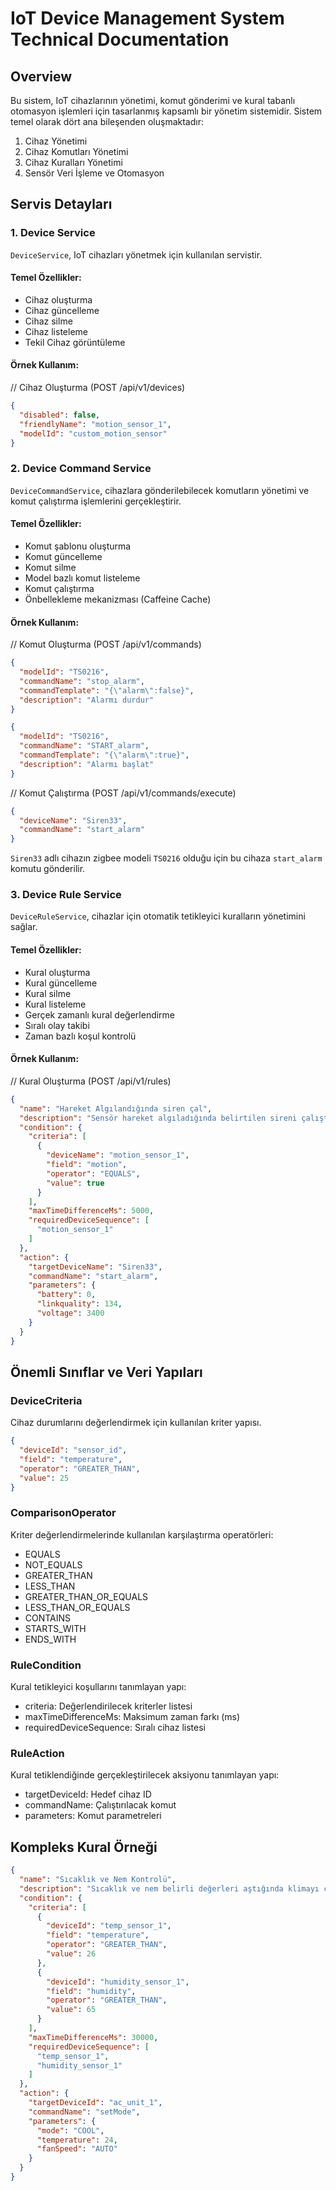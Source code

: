 # IoT Device Management System Technical Documentation

## Overview

Bu sistem, IoT cihazlarının yönetimi, komut gönderimi ve kural tabanlı otomasyon işlemleri için tasarlanmış kapsamlı bir
yönetim sistemidir. Sistem temel olarak dört ana bileşenden oluşmaktadır:

1. Cihaz Yönetimi
2. Cihaz Komutları Yönetimi
3. Cihaz Kuralları Yönetimi
4. Sensör Veri İşleme ve Otomasyon

## Servis Detayları

### 1. Device  Service

`DeviceService`, IoT cihazları yönetmek için kullanılan servistir.

#### Temel Özellikler:

- Cihaz oluşturma
- Cihaz güncelleme
- Cihaz silme
- Cihaz listeleme
- Tekil Cihaz görüntüleme

#### Örnek Kullanım:

// Cihaz Oluşturma (POST /api/v1/devices)

```json
{
  "disabled": false,
  "friendlyName": "motion_sensor_1",
  "modelId": "custom_motion_sensor"
}
```

### 2. Device Command Service

`DeviceCommandService`, cihazlara gönderilebilecek komutların yönetimi ve komut çalıştırma işlemlerini gerçekleştirir.

#### Temel Özellikler:

- Komut şablonu oluşturma
- Komut güncelleme
- Komut silme
- Model bazlı komut listeleme
- Komut çalıştırma
- Önbellekleme mekanizması (Caffeine Cache)

#### Örnek Kullanım:

// Komut Oluşturma (POST /api/v1/commands)

```json
{
  "modelId": "TS0216",
  "commandName": "stop_alarm",
  "commandTemplate": "{\"alarm\":false}",
  "description": "Alarmı durdur"
}
```

```json
{
  "modelId": "TS0216",
  "commandName": "START_alarm",
  "commandTemplate": "{\"alarm\":true}",
  "description": "Alarmı başlat"
}
```

// Komut Çalıştırma (POST /api/v1/commands/execute)

```json
{
  "deviceName": "Siren33",
  "commandName": "start_alarm"
}
```

``Siren33`` adlı cihazın zigbee modeli ``TS0216`` olduğu için bu cihaza ``start_alarm`` komutu gönderilir.

### 3. Device Rule Service

`DeviceRuleService`, cihazlar için otomatik tetikleyici kuralların yönetimini sağlar.

#### Temel Özellikler:

- Kural oluşturma
- Kural güncelleme
- Kural silme
- Kural listeleme
- Gerçek zamanlı kural değerlendirme
- Sıralı olay takibi
- Zaman bazlı koşul kontrolü

#### Örnek Kullanım:

// Kural Oluşturma (POST /api/v1/rules)

```json
{
  "name": "Hareket Algılandığında siren çal",
  "description": "Sensör hareket algıladığında belirtilen sireni çalıştır",
  "condition": {
    "criteria": [
      {
        "deviceName": "motion_sensor_1",
        "field": "motion",
        "operator": "EQUALS",
        "value": true
      }
    ],
    "maxTimeDifferenceMs": 5000,
    "requiredDeviceSequence": [
      "motion_sensor_1"
    ]
  },
  "action": {
    "targetDeviceName": "Siren33",
    "commandName": "start_alarm",
    "parameters": {
      "battery": 0,
      "linkquality": 134,
      "voltage": 3400
    }
  }
}
```

## Önemli Sınıflar ve Veri Yapıları

### DeviceCriteria

Cihaz durumlarını değerlendirmek için kullanılan kriter yapısı.

```json
{
  "deviceId": "sensor_id",
  "field": "temperature",
  "operator": "GREATER_THAN",
  "value": 25
}
```

### ComparisonOperator

Kriter değerlendirmelerinde kullanılan karşılaştırma operatörleri:

- EQUALS
- NOT_EQUALS
- GREATER_THAN
- LESS_THAN
- GREATER_THAN_OR_EQUALS
- LESS_THAN_OR_EQUALS
- CONTAINS
- STARTS_WITH
- ENDS_WITH

### RuleCondition

Kural tetikleyici koşullarını tanımlayan yapı:

- criteria: Değerlendirilecek kriterler listesi
- maxTimeDifferenceMs: Maksimum zaman farkı (ms)
- requiredDeviceSequence: Sıralı cihaz listesi

### RuleAction

Kural tetiklendiğinde gerçekleştirilecek aksiyonu tanımlayan yapı:

- targetDeviceId: Hedef cihaz ID
- commandName: Çalıştırılacak komut
- parameters: Komut parametreleri

## Kompleks Kural Örneği

```json
{
  "name": "Sıcaklık ve Nem Kontrolü",
  "description": "Sıcaklık ve nem belirli değerleri aştığında klimayı çalıştır",
  "condition": {
    "criteria": [
      {
        "deviceId": "temp_sensor_1",
        "field": "temperature",
        "operator": "GREATER_THAN",
        "value": 26
      },
      {
        "deviceId": "humidity_sensor_1",
        "field": "humidity",
        "operator": "GREATER_THAN",
        "value": 65
      }
    ],
    "maxTimeDifferenceMs": 30000,
    "requiredDeviceSequence": [
      "temp_sensor_1",
      "humidity_sensor_1"
    ]
  },
  "action": {
    "targetDeviceId": "ac_unit_1",
    "commandName": "setMode",
    "parameters": {
      "mode": "COOL",
      "temperature": 24,
      "fanSpeed": "AUTO"
    }
  }
}
```
